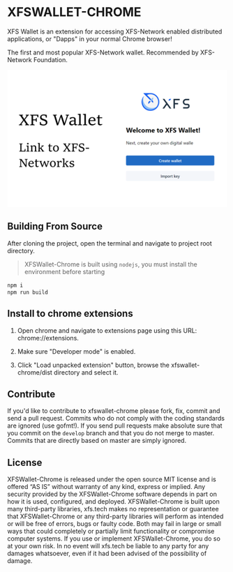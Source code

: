# XFSWALLET-CHROME



XFS Wallet is an extension for accessing XFS-Network enabled distributed applications, or "Dapps" in your normal Chrome browser!

The first and most popular XFS-Network wallet. Recommended by XFS-Network Foundation.

<img src="./screenshot.png" width="600">

## Building From Source

After cloning the project, open the terminal and navigate to project root directory.

> XFSWallet-Chrome is built using `nodejs`, you must install the environment before starting 

```
npm i
npm run build
```

## Install to chrome extensions

1. Open chrome and navigate to extensions page using this URL: chrome://extensions.

2. Make sure "Developer mode" is enabled.

3. Click "Load unpacked extension" button, browse the xfswallet-chrome/dist directory and select it.


## Contribute

If you'd like to contribute to xfswallet-chrome please fork, fix, commit and
send a pull request. Commits who do not comply with the coding standards
are ignored (use gofmt!). If you send pull requests make absolute sure that you
commit on the `develop` branch and that you do not merge to master.
Commits that are directly based on master are simply ignored.

## License

XFSWallet-Chrome is released under the open source MIT license and is offered “AS IS” without warranty of any kind, express or implied. Any security provided by the XFSWallet-Chrome software depends in part on how it is used, configured, and deployed. XFSWallet-Chrome is built upon many third-party libraries, xfs.tech makes no representation or guarantee that XFSWallet-Chrome or any third-party libraries will perform as intended or will be free of errors, bugs or faulty code. Both may fail in large or small ways that could completely or partially limit functionality or compromise computer systems. If you use or implement XFSWallet-Chrome, you do so at your own risk. In no event will xfs.tech be liable to any party for any damages whatsoever, even if it had been advised of the possibility of damage.